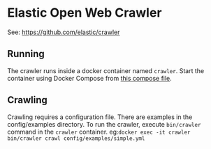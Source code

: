 # Elastic Open Web Crawler

See: https://github.com/elastic/crawler

## Running
The crawler runs inside a docker container named `crawler`. Start the container using Docker Compose from [this compose file](../../docker-compose.yml).

## Crawling
Crawling requires a configuration file. There are examples in the config/examples directory. To run the crawler, execute `bin/crawler` command in the `crawler` container.
eg:`docker exec -it crawler bin/crawler crawl config/examples/simple.yml`
